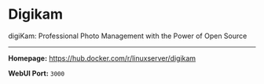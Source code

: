 # Digikam

digiKam: Professional Photo Management with the Power of Open Source

---

**Homepage:** https://hub.docker.com/r/linuxserver/digikam

**WebUI Port:** `3000`